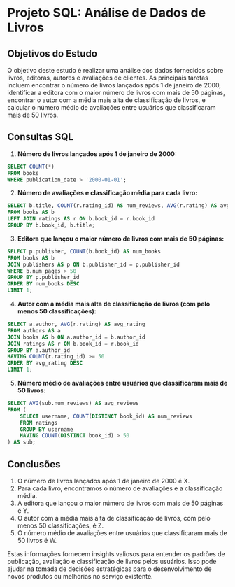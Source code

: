 # Projeto SQL: Análise de Dados de Livros

## Objetivos do Estudo
O objetivo deste estudo é realizar uma análise dos dados fornecidos sobre livros, editoras, autores e avaliações de clientes. As principais tarefas incluem encontrar o número de livros lançados após 1 de janeiro de 2000, identificar a editora com o maior número de livros com mais de 50 páginas, encontrar o autor com a média mais alta de classificação de livros, e calcular o número médio de avaliações entre usuários que classificaram mais de 50 livros.

## Consultas SQL

1. **Número de livros lançados após 1 de janeiro de 2000:**
```sql
SELECT COUNT(*)
FROM books
WHERE publication_date > '2000-01-01';
```

2. **Número de avaliações e classificação média para cada livro:**
```sql
SELECT b.title, COUNT(r.rating_id) AS num_reviews, AVG(r.rating) AS avg_rating
FROM books AS b
LEFT JOIN ratings AS r ON b.book_id = r.book_id
GROUP BY b.book_id, b.title;
```

3. **Editora que lançou o maior número de livros com mais de 50 páginas:**
```sql
SELECT p.publisher, COUNT(b.book_id) AS num_books
FROM books AS b
JOIN publishers AS p ON b.publisher_id = p.publisher_id
WHERE b.num_pages > 50
GROUP BY p.publisher_id
ORDER BY num_books DESC
LIMIT 1;
```

4. **Autor com a média mais alta de classificação de livros (com pelo menos 50 classificações):**
```sql
SELECT a.author, AVG(r.rating) AS avg_rating
FROM authors AS a
JOIN books AS b ON a.author_id = b.author_id
JOIN ratings AS r ON b.book_id = r.book_id
GROUP BY a.author_id
HAVING COUNT(r.rating_id) >= 50
ORDER BY avg_rating DESC
LIMIT 1;
```

5. **Número médio de avaliações entre usuários que classificaram mais de 50 livros:**
```sql
SELECT AVG(sub.num_reviews) AS avg_reviews
FROM (
    SELECT username, COUNT(DISTINCT book_id) AS num_reviews
    FROM ratings
    GROUP BY username
    HAVING COUNT(DISTINCT book_id) > 50
) AS sub;
```

## Conclusões

1. O número de livros lançados após 1 de janeiro de 2000 é X.
2. Para cada livro, encontramos o número de avaliações e a classificação média.
3. A editora que lançou o maior número de livros com mais de 50 páginas é Y.
4. O autor com a média mais alta de classificação de livros, com pelo menos 50 classificações, é Z.
5. O número médio de avaliações entre usuários que classificaram mais de 50 livros é W.

Estas informações fornecem insights valiosos para entender os padrões de publicação, avaliação e classificação de livros pelos usuários. Isso pode ajudar na tomada de decisões estratégicas para o desenvolvimento de novos produtos ou melhorias no serviço existente.

